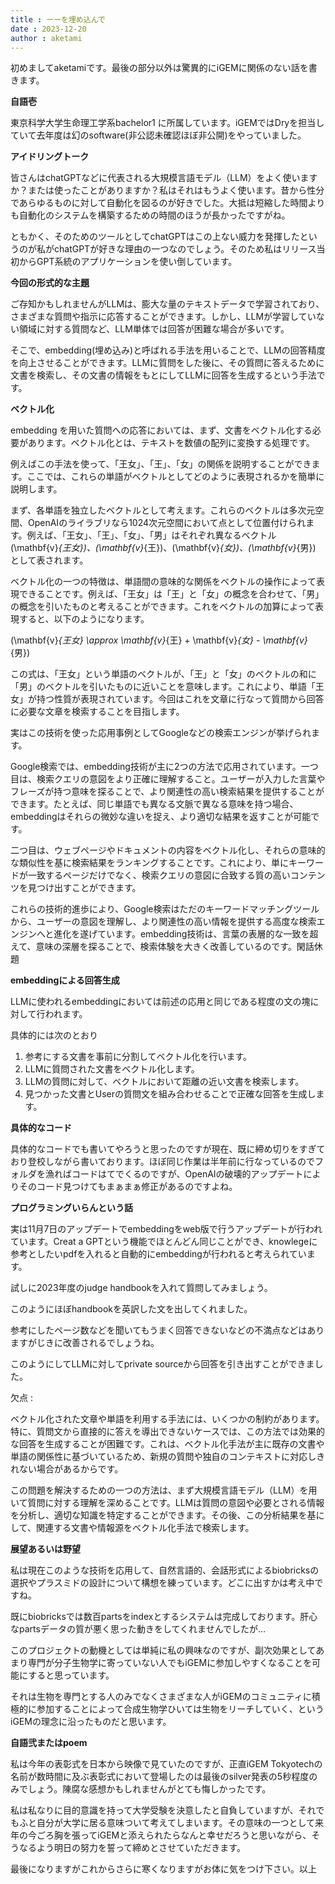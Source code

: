 ```yaml
---
title : ーーを埋め込んで
date : 2023-12-20
author : aketami
---
```



初めましてaketamiです。最後の部分以外は驚異的にiGEMに関係のない話を書きます。

**自語壱**

東京科学大学生命理工学系bachelor1 に所属しています。iGEMではDryを担当していて去年度は幻のsoftware(非公認未確認ほぼ非公開)をやっていました。

**アイドリングトーク**

皆さんはchatGPTなどに代表される大規模言語モデル（LLM）をよく使いますか？または使ったことがありますか？私はそれはもうよく使います。昔から性分であらゆるものに対して自動化を図るのが好きでした。大抵は短縮した時間よりも自動化のシステムを構築するための時間のほうが長かったですがね。

ともかく、そのためのツールとしてchatGPTはこの上ない威力を発揮したというのが私がchatGPTが好きな理由の一つなのでしょう。そのため私はリリース当初からGPT系統のアプリケーションを使い倒しています。

**今回の形式的な主題**

ご存知かもしれませんがLLMは、膨大な量のテキストデータで学習されており、さまざまな質問や指示に応答することができます。しかし、LLMが学習していない領域に対する質問など、LLM単体では回答が困難な場合が多いです。

そこで、embedding(埋め込み)と呼ばれる手法を用いることで、LLMの回答精度を向上させることができます。LLMに質問をした後に、その質問に答えるために文書を検索し、その文書の情報をもとにしてLLMに回答を生成するという手法です。

**ベクトル化**

embedding を用いた質問への応答においては、まず、文書をベクトル化する必要があります。ベクトル化とは、テキストを数値の配列に変換する処理です。

例えばこの手法を使って、「王女」、「王」、「女」の関係を説明することができます。ここでは、これらの単語がベクトルとしてどのように表現されるかを簡単に説明します。

まず、各単語を独立したベクトルとして考えます。これらのベクトルは多次元空間、OpenAIのライラブリなら1024次元空間において点として位置付けられます。例えば、「王女」、「王」、「女」、「男」はそれぞれ異なるベクトル  \(\mathbf{v}_{王女}\)、\(\mathbf{v}_{王}\)、\(\mathbf{v}_{女}\)、\(\mathbf{v}_{男}\)
 として表されます。

ベクトル化の一つの特徴は、単語間の意味的な関係をベクトルの操作によって表現できることです。例えば、「王女」は「王」と「女」の概念を合わせて、「男」の概念を引いたものと考えることができます。これをベクトルの加算によって表現すると、以下のようになります。

\(\mathbf{v}_{王女} \approx \mathbf{v}_{王} + \mathbf{v}_{女} - \mathbf{v}_{男}\)

この式は、「王女」という単語のベクトルが、「王」と「女」のベクトルの和に「男」のベクトルを引いたものに近いことを意味します。これにより、単語「王女」が持つ性質が表現されています。今回はこれを文章に行なって質問から回答に必要な文章を検索することを目指します。

実はこの技術を使った応用事例としてGoogleなどの検索エンジンが挙げられます。

Google検索では、embedding技術が主に2つの方法で応用されています。一つ目は、検索クエリの意図をより正確に理解すること。ユーザーが入力した言葉やフレーズが持つ意味を探ることで、より関連性の高い検索結果を提供することができます。たとえば、同じ単語でも異なる文脈で異なる意味を持つ場合、embeddingはそれらの微妙な違いを捉え、より適切な結果を返すことが可能です。

二つ目は、ウェブページやドキュメントの内容をベクトル化し、それらの意味的な類似性を基に検索結果をランキングすることです。これにより、単にキーワードが一致するページだけでなく、検索クエリの意図に合致する質の高いコンテンツを見つけ出すことができます。

これらの技術的進歩により、Google検索はただのキーワードマッチングツールから、ユーザーの意図を理解し、より関連性の高い情報を提供する高度な検索エンジンへと進化を遂げています。embedding技術は、言葉の表層的な一致を超えて、意味の深層を探ることで、検索体験を大きく改善しているのです。閑話休題

**embeddingによる回答生成**

LLMに使われるembeddingにおいては前述の応用と同じである程度の文の塊に対して行われます。

具体的には次のとおり

1. 参考にする文書を事前に分割してベクトル化を行います。
2. LLMに質問された文書をベクトル化します。
3. LLMの質問に対して、ベクトルにおいて距離の近い文書を検索します。
4. 見つかった文書とUserの質問文を組み合わせることで正確な回答を生成します。

**具体的なコード**

具体的なコードでも書いてやろうと思ったのですが現在、既に締め切りをすぎており登校しながら書いております。ほぼ同じ作業は半年前に行なっているのでフォルダを漁ればコードはてでくるのですが、OpenAIの破壊的アップデートによりそのコード見つけてもまぁまぁ修正があるのですよね。

**プログラミングいらんという話**

実は11月7日のアップデートでembeddingをweb版で行うアップデートが行われています。Creat a GPTという機能でほとんどん同じことができ、knowlegeに参考としたいpdfを入れると自動的にembeddingが行われると考えられています。

試しに2023年度のjudge handbookを入れて質問してみましょう。

<figure src="https://angry-vanadium-ceb.notion.site/image/https%3A%2F%2Fprod-files-secure.s3.us-west-2.amazonaws.com%2F488ae9e4-91fb-44da-b02a-428688e6feaa%2F6cb0b1d5-114b-47ad-b248-f66756971178%2F%25E3%2582%25B9%25E3%2582%25AF%25E3%2583%25AA%25E3%2583%25BC%25E3%2583%25B3%25E3%2582%25B7%25E3%2583%25A7%25E3%2583%2583%25E3%2583%2588_2023-12-19_19.06.41.png?table=block&id=56cf972d-f1a1-46f3-8041-8652db772ae2&spaceId=488ae9e4-91fb-44da-b02a-428688e6feaa&width=2000&userId=&cache=v2" title="" width="500px"></figure>

このようにほぼhandbookを英訳した文を出してくれました。

参考にしたページ数などを聞いてもうまく回答できないなどの不満点などはありますがじきに改善されるでしょうね。

このようにしてLLMに対してprivate sourceから回答を引き出すことができました。

欠点 : 

ベクトル化された文章や単語を利用する手法には、いくつかの制約があります。特に、質問文から直接的に答えを導出できないケースでは、この方法では効果的な回答を生成することが困難です。これは、ベクトル化手法が主に既存の文書や単語の関係性に基づいているため、新規の質問や独自のコンテキストに対応しきれない場合があるからです。

この問題を解決するための一つの方法は、まず大規模言語モデル（LLM）を用いて質問に対する理解を深めることです。LLMは質問の意図や必要とされる情報を分析し、適切な知識を特定することができます。その後、この分析結果を基にして、関連する文書や情報源をベクトル化手法で検索します。

**展望あるいは野望**

私は現在このような技術を応用して、自然言語的、会話形式によるbiobricksの選択やプラスミドの設計について構想を練っています。どこに出すかは考え中ですね。

既にbiobricksでは数百partsをindexとするシステムは完成しております。肝心なpartsデータの質が悪く思った動きをしてくれませんでしたが…

このプロジェクトの動機としては単純に私の興味なのですが、副次効果としてあまり専門が分子生物学に寄っていない人でもiGEMに参加しやすくなることを可能にすると思っています。

それは生物を専門とする人のみでなくさまざまな人がiGEMのコミュニティに積極的に参加することによって合成生物学ひいては生物をリーチしていく、というiGEMの理念に沿ったものだと思います。

**自語弐またはpoem**

私は今年の表彰式を日本から映像で見ていたのですが、正直iGEM Tokyotechの名前が数時間に及ぶ表彰式において登場したのは最後のsilver発表の5秒程度のみでしょう。陳腐な感想かもしれませんがとても悔しかったです。

私は私なりに目的意識を持って大学受験を決意したと自負していますが、それでもふと自分が大学に居る意味ついて考えてしまいます。その意味の一つとして来年の今ごろ胸を張ってiGEMと添えられたらなんと幸せだろうと思いながら、そうなるよう明日の努力を誓って締めとさせていただきます。

最後になりますがこれからさらに寒くなりますがお体に気をつけ下さい。以上